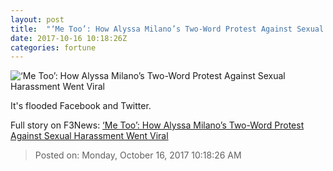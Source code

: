 ```yaml
---
layout: post
title:  "‘Me Too’: How Alyssa Milano’s Two-Word Protest Against Sexual Harassment Went Viral"
date: 2017-10-16 10:18:26Z
categories: fortune
---
```


![‘Me Too’: How Alyssa Milano’s Two-Word Protest Against Sexual Harassment Went Viral](https://fortunedotcom.files.wordpress.com/2017/10/848242394.jpg)

It's flooded Facebook and Twitter.


Full story on F3News: [‘Me Too’: How Alyssa Milano’s Two-Word Protest Against Sexual Harassment Went Viral](http://www.f3nws.com/n/rr43BE)

> Posted on: Monday, October 16, 2017 10:18:26 AM
